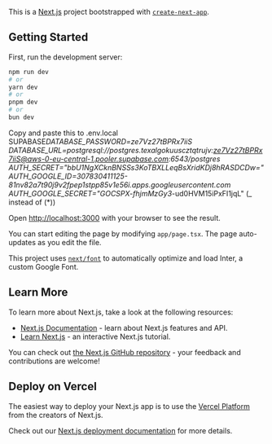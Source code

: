 This is a [Next.js](https://nextjs.org/) project bootstrapped with [`create-next-app`](https://github.com/vercel/next.js/tree/canary/packages/create-next-app).

## Getting Started

First, run the development server:

```bash
npm run dev
# or
yarn dev
# or
pnpm dev
# or
bun dev
```

Copy and paste this to .env.local
SUPABASE*DATABASE_PASSWORD=ze7Vz27tBPRx7iiS
DATABASE_URL=postgresql://postgres.texalgokuuscztqtrujv:ze7Vz27tBPRx7iiS@aws-0-eu-central-1.pooler.supabase.com:6543/postgres
AUTH_SECRET="bbU1NgXCknBNSSs3KoTBXLLeqBsXridKDj8hRASDCDw="
AUTH_GOOGLE_ID=307830411125-81nv82a7t90j9v2fpep1stpp85v1e56i.apps.googleusercontent.com
AUTH_GOOGLE_SECRET="GOCSPX-fhjmMzGy3*-ud0HVM15iPxFI1jqL" (\_ instead of (\*))

Open [http://localhost:3000](http://localhost:3000) with your browser to see the result.

You can start editing the page by modifying `app/page.tsx`. The page auto-updates as you edit the file.

This project uses [`next/font`](https://nextjs.org/docs/basic-features/font-optimization) to automatically optimize and load Inter, a custom Google Font.

## Learn More

To learn more about Next.js, take a look at the following resources:

- [Next.js Documentation](https://nextjs.org/docs) - learn about Next.js features and API.
- [Learn Next.js](https://nextjs.org/learn) - an interactive Next.js tutorial.

You can check out [the Next.js GitHub repository](https://github.com/vercel/next.js/) - your feedback and contributions are welcome!

## Deploy on Vercel

The easiest way to deploy your Next.js app is to use the [Vercel Platform](https://vercel.com/new?utm_medium=default-template&filter=next.js&utm_source=create-next-app&utm_campaign=create-next-app-readme) from the creators of Next.js.

Check out our [Next.js deployment documentation](https://nextjs.org/docs/deployment) for more details.
